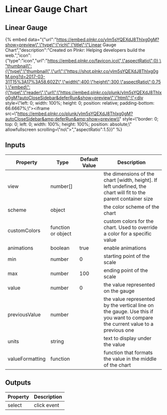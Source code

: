 # Linear Gauge Chart

## Linear Gauge

{% embed data="{\"url\":\"https://embed.plnkr.co/yIm5sYQEXdJ8ThIxg0gM?show=preview\",\"type\":\"rich\",\"title\":\"Linear Gauge Chart\",\"description\":\"Created on Plnkr: Helping developers build the web.\",\"icon\":{\"type\":\"icon\",\"url\":\"https://embed.plnkr.co/favicon.ico\",\"aspectRatio\":0},\"thumbnail\":{\"type\":\"thumbnail\",\"url\":\"https://shot.plnkr.co/yIm5sYQEXdJ8ThIxg0gM.png?d=2017-03-31T15%3A17%3A58.602Z\",\"width\":400,\"height\":300,\"aspectRatio\":0.75},\"embed\":{\"type\":\"reader\",\"url\":\"https://embed.plnkr.co/plunk/yIm5sYQEXdJ8ThIxg0gM?autoCloseSidebar&deferRun&show=preview\",\"html\":\"<div style=\\"left: 0; width: 100%; height: 0; position: relative; padding-bottom: 66.6667%;\\"><iframe src=\\"https://embed.plnkr.co/plunk/yIm5sYQEXdJ8ThIxg0gM?autoCloseSidebar&amp;deferRun&amp;show=preview\\" style=\\"border: 0; top: 0; left: 0; width: 100%; height: 100%; position: absolute;\\" allowfullscreen scrolling=\\"no\\"></iframe></div>\",\"aspectRatio\":1.5}}" %}



## Inputs

| Property | Type | Default Value | Description |
| --- | --- | --- | --- |
| view | number\[\] |  | the dimensions of the chart \[width, height\]. If left undefined, the chart will fit to the parent container size |
| scheme | object |  | the color scheme of the chart |
| customColors | function or object |  | custom colors for the chart. Used to override a color for a specific value |
| animations | boolean | true | enable animations |
| min | number | 0 | starting point of the scale |
| max | number | 100 | ending point of the scale |
| value | number | 0 | the value represented on the gauge |
| previousValue | number |  | the value represented by the vertical line on the gauge. Use this if you want to compare the current value to a previous one |
| units | string |  | text to display under the value |
| valueFormatting | function |  | function that formats the value in the middle of the chart |

## Outputs

| Property | Description |
| --- | --- |
| select | click event |

